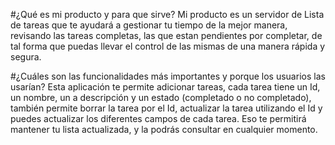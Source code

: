 #¿Qué es mi producto y para que sirve?
Mi producto es un servidor de Lista de tareas que te ayudará a gestionar tu tiempo de la mejor manera, revisando las tareas completas, 
las que estan pendientes por completar, de tal forma que puedas llevar el control de las mismas de una manera rápida y segura.

#¿Cuáles son las funcionalidades más importantes y porque los usuarios las usarían?
Esta aplicación te permite adicionar tareas, cada tarea tiene un Id, un nombre, un a descripción y un estado (completado o no completado), también permite 
borrar la tarea por el Id, actualizar la tarea utilizando el Id y puedes actualizar los diferentes campos de cada tarea. Eso te permitirá mantener tu lista
actualizada, y la podrás consultar en cualquier momento.
